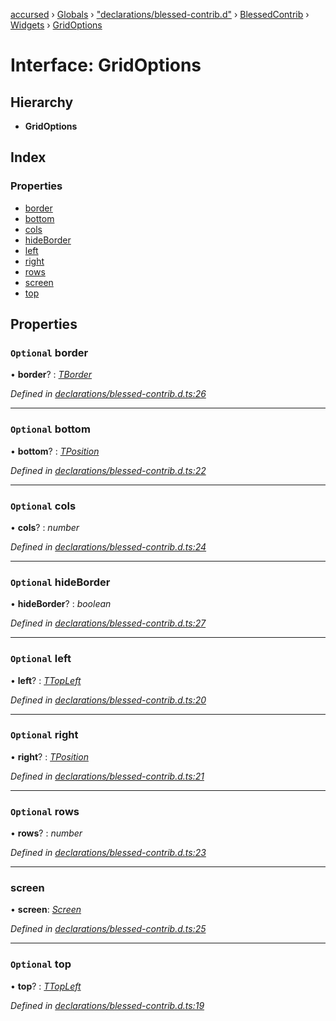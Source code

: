 [accursed](../README.md) › [Globals](../globals.md) › ["declarations/blessed-contrib.d"](../modules/_declarations_blessed_contrib_d_.md) › [BlessedContrib](../modules/_declarations_blessed_contrib_d_.blessedcontrib.md) › [Widgets](../modules/_declarations_blessed_contrib_d_.blessedcontrib.widgets.md) › [GridOptions](_declarations_blessed_contrib_d_.blessedcontrib.widgets.gridoptions.md)

# Interface: GridOptions

## Hierarchy

* **GridOptions**

## Index

### Properties

* [border](_declarations_blessed_contrib_d_.blessedcontrib.widgets.gridoptions.md#optional-border)
* [bottom](_declarations_blessed_contrib_d_.blessedcontrib.widgets.gridoptions.md#optional-bottom)
* [cols](_declarations_blessed_contrib_d_.blessedcontrib.widgets.gridoptions.md#optional-cols)
* [hideBorder](_declarations_blessed_contrib_d_.blessedcontrib.widgets.gridoptions.md#optional-hideborder)
* [left](_declarations_blessed_contrib_d_.blessedcontrib.widgets.gridoptions.md#optional-left)
* [right](_declarations_blessed_contrib_d_.blessedcontrib.widgets.gridoptions.md#optional-right)
* [rows](_declarations_blessed_contrib_d_.blessedcontrib.widgets.gridoptions.md#optional-rows)
* [screen](_declarations_blessed_contrib_d_.blessedcontrib.widgets.gridoptions.md#screen)
* [top](_declarations_blessed_contrib_d_.blessedcontrib.widgets.gridoptions.md#optional-top)

## Properties

### `Optional` border

• **border**? : *[TBorder](_declarations_blessed_d_.widgets.types.tborder.md)*

*Defined in [declarations/blessed-contrib.d.ts:26](https://github.com/cancerberoSgx/accursed/blob/5b2518e/src/declarations/blessed-contrib.d.ts#L26)*

___

### `Optional` bottom

• **bottom**? : *[TPosition](../modules/_declarations_blessed_d_.widgets.types.md#tposition)*

*Defined in [declarations/blessed-contrib.d.ts:22](https://github.com/cancerberoSgx/accursed/blob/5b2518e/src/declarations/blessed-contrib.d.ts#L22)*

___

### `Optional` cols

• **cols**? : *number*

*Defined in [declarations/blessed-contrib.d.ts:24](https://github.com/cancerberoSgx/accursed/blob/5b2518e/src/declarations/blessed-contrib.d.ts#L24)*

___

### `Optional` hideBorder

• **hideBorder**? : *boolean*

*Defined in [declarations/blessed-contrib.d.ts:27](https://github.com/cancerberoSgx/accursed/blob/5b2518e/src/declarations/blessed-contrib.d.ts#L27)*

___

### `Optional` left

• **left**? : *[TTopLeft](../modules/_declarations_blessed_d_.widgets.types.md#ttopleft)*

*Defined in [declarations/blessed-contrib.d.ts:20](https://github.com/cancerberoSgx/accursed/blob/5b2518e/src/declarations/blessed-contrib.d.ts#L20)*

___

### `Optional` right

• **right**? : *[TPosition](../modules/_declarations_blessed_d_.widgets.types.md#tposition)*

*Defined in [declarations/blessed-contrib.d.ts:21](https://github.com/cancerberoSgx/accursed/blob/5b2518e/src/declarations/blessed-contrib.d.ts#L21)*

___

### `Optional` rows

• **rows**? : *number*

*Defined in [declarations/blessed-contrib.d.ts:23](https://github.com/cancerberoSgx/accursed/blob/5b2518e/src/declarations/blessed-contrib.d.ts#L23)*

___

###  screen

• **screen**: *[Screen](../classes/_declarations_blessed_d_.widgets.screen.md)*

*Defined in [declarations/blessed-contrib.d.ts:25](https://github.com/cancerberoSgx/accursed/blob/5b2518e/src/declarations/blessed-contrib.d.ts#L25)*

___

### `Optional` top

• **top**? : *[TTopLeft](../modules/_declarations_blessed_d_.widgets.types.md#ttopleft)*

*Defined in [declarations/blessed-contrib.d.ts:19](https://github.com/cancerberoSgx/accursed/blob/5b2518e/src/declarations/blessed-contrib.d.ts#L19)*
